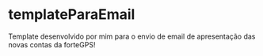 # templateParaEmail
Template desenvolvido por mim para o envio de email de apresentação das novas contas da forteGPS! 
